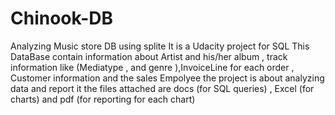 # Chinook-DB
Analyzing Music store DB using splite
It is a Udacity project for SQL 
This DataBase contain information about Artist and his/her album , track information like (Mediatype , and genre ),InvoiceLine for each order , Customer information and the sales Empolyee 
the project is about analyzing data and report it 
the files attached are docs (for SQL queries) , Excel (for charts) and pdf (for reporting for each chart)
